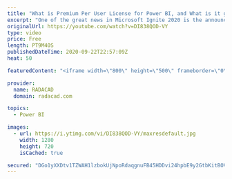 ```yaml
---
title: "What is Premium Per User License for Power BI, and What is it good for"
excerpt: "One of the great news in Microsoft Ignite 2020 is the announcement of a new licensing plan for Microsoft Power BI, called Premium Per User, or Premium Gen2. In this article, I'll explain what that is, and how this can be helpful for Power BI users. Read my article here to find links to study more: https://radacad.com/what-is-premium-per-user-license-for-power-bi-and-what-is-it-good-for"
originalUrl: https://youtube.com/watch?v=DI838QOD-VY
type: video
price: Free
length: PT9M40S
publishedDateTime: 2020-09-22T22:57:09Z
heat: 50

featuredContent: "<iframe width=\"800\" height=\"500\" frameborder=\"0\" src=\"https://www.youtube.com/embed/DI838QOD-VY\" allow=\"accelerometer; autoplay; encrypted-media; gyroscope; picture-in-picture\" allowfullscreen></iframe>"

provider:
  name: RADACAD
  domain: radacad.com

topics:
  - Power BI

images:
  - url: https://i.ytimg.com/vi/DI838QOD-VY/maxresdefault.jpg
    width: 1280
    height: 720
    isCached: true

secured: "DGo1yXXDtv1TZWAH1lzbokUjNpoRdaqgnuFB45HDDvi24hpbE9y2GtbKitBOVOvZH6C7a71XJpOZN41w0/r1azYCEeUFGTU1U2mcP6KexDFGoENcqu82q0RJbAjH4bgo0WIrUaWWBJqt8hQ1S2XULrccSIbX/j+6UuNXkLOHQd0reD2B196EgaU6iovly6d+wkvUmGsNsSEdF7XO+d3xeKAWIPEwHmchOL0OCu/M4Au6RXTtdyL/BV7oCVybqtFt75qLZb2SzcsoFusGvq5o7+4En0QflEdrIqxdDrJ+Sovt/oJJ51Y6CCVmBi+oS/yosSNzKc9eHkr6AOiX7vYPfaFqTzblbQ5CiF1JCqqWZ1ToZxPsznZg8iex16hhDg37o68cWY3hZaj9aqz+exs4+M2WhtmR5rfA/mPB6HKO7KI=;vnmgslCV28rljfBbDbN3Hw=="
---
```



